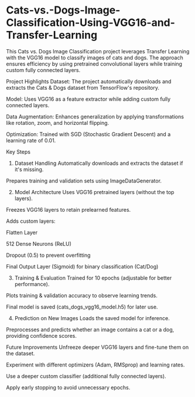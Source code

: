# Cats-vs.-Dogs-Image-Classification-Using-VGG16-and-Transfer-Learning
This Cats vs. Dogs Image Classification project leverages Transfer Learning with the VGG16 model to classify images of cats and dogs. The approach ensures efficiency by using pretrained convolutional layers while training custom fully connected layers.

Project Highlights
Dataset: The project automatically downloads and extracts the Cats & Dogs dataset from TensorFlow's repository.

Model: Uses VGG16 as a feature extractor while adding custom fully connected layers.

Data Augmentation: Enhances generalization by applying transformations like rotation, zoom, and horizontal flipping.

Optimization: Trained with SGD (Stochastic Gradient Descent) and a learning rate of 0.01.

Key Steps
1. Dataset Handling
Automatically downloads and extracts the dataset if it's missing.

Prepares training and validation sets using ImageDataGenerator.

2. Model Architecture
Uses VGG16 pretrained layers (without the top layers).

Freezes VGG16 layers to retain prelearned features.

Adds custom layers:

Flatten Layer

512 Dense Neurons (ReLU)

Dropout (0.5) to prevent overfitting

Final Output Layer (Sigmoid) for binary classification (Cat/Dog)

3. Training & Evaluation
Trained for 10 epochs (adjustable for better performance).

Plots training & validation accuracy to observe learning trends.

Final model is saved (cats_dogs_vgg16_model.h5) for later use.

4. Prediction on New Images
Loads the saved model for inference.

Preprocesses and predicts whether an image contains a cat or a dog, providing confidence scores.

Future Improvements
Unfreeze deeper VGG16 layers and fine-tune them on the dataset.

Experiment with different optimizers (Adam, RMSprop) and learning rates.

Use a deeper custom classifier (additional fully connected layers).

Apply early stopping to avoid unnecessary epochs.
